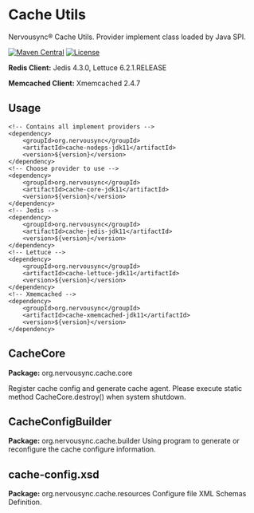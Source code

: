 # Cache Utils
Nervousync® Cache Utils. Provider implement class loaded by Java SPI.

[![Maven Central](https://maven-badges.herokuapp.com/maven-central/org.nervousync/cache-jdk11/badge.svg)](https://maven-badges.herokuapp.com/maven-central/org.nervousync/cache-jdk11/)
[![License](https://img.shields.io/github/license/wmkm0113/Cache.svg)](https://github.com/wmkm0113/Cache/blob/master/LICENSE)

**Redis Client:** Jedis 4.3.0, Lettuce 6.2.1.RELEASE

**Memcached Client:** Xmemcached 2.4.7

## Usage
```
<!-- Contains all implement providers -->
<dependency>
    <groupId>org.nervousync</groupId>
	<artifactId>cache-nodeps-jdk11</artifactId>
    <version>${version}</version>
</dependency>
<!-- Choose provider to use -->
<dependency>
    <groupId>org.nervousync</groupId>
	<artifactId>cache-core-jdk11</artifactId>
    <version>${version}</version>
</dependency>
<!-- Jedis -->
<dependency>
    <groupId>org.nervousync</groupId>
	<artifactId>cache-jedis-jdk11</artifactId>
    <version>${version}</version>
</dependency>
<!-- Lettuce -->
<dependency>
    <groupId>org.nervousync</groupId>
	<artifactId>cache-lettuce-jdk11</artifactId>
    <version>${version}</version>
</dependency>
<!-- Xmemcached -->
<dependency>
    <groupId>org.nervousync</groupId>
	<artifactId>cache-xmemcached-jdk11</artifactId>
    <version>${version}</version>
</dependency>
```

## CacheCore
**Package:** org.nervousync.cache.core

Register cache config and generate cache agent. Please execute static method CacheCore.destroy() when system shutdown.

## CacheConfigBuilder
**Package:** org.nervousync.cache.builder
Using program to generate or reconfigure the cache configure information.

## cache-config.xsd
**Package:** org.nervousync.cache.resources
Configure file XML Schemas Definition.